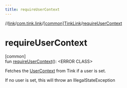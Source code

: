 ```yaml
---
title: requireUserContext
---
```

//[link](../../../index.html)/[com.tink.link](../index.html)/[[common]TinkLink](index.html)/[requireUserContext](require-user-context.html)



# requireUserContext



[common]\
fun [requireUserContext](require-user-context.html)(): &lt;ERROR CLASS&gt;



Fetches the [UserContext](../../com.tink.link.core.user/[common]-user-context/index.html) from Tink if a user is set.



If no user is set, this will throw an IllegalStateException




